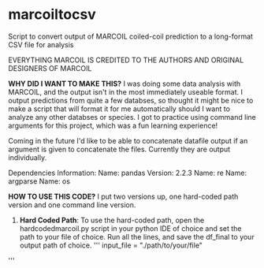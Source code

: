 # marcoiltocsv
Script to convert output of MARCOIL coiled-coil prediction to a long-format CSV file for analysis

EVERYTHING MARCOIL IS CREDITED TO THE AUTHORS AND ORIGINAL DESIGNERS OF MARCOIL

**WHY DID I WANT TO MAKE THIS?**
I was doing some data analysis with MARCOIL, and the output isn't in the most immediately useable format. I output predictions from quite a few databses, 
so thought it might be nice to make a script that will format it for me automatically should I want to analyze any other databses or species. I got to practice 
using command line arguments for this project, which was a fun learning experience!

Coming in the future I'd like to be able to concatenate datafile output if an argument is given to concatenate the files. Currently they are output individually.


Dependencies Information: 
Name: pandas Version: 2.2.3
Name: re
Name: argparse
Name: os


**HOW TO USE THIS CODE?**
I put two versions up, one hard-coded path version and one command line version. 

1. **Hard Coded Path**:
To use the hard-coded path, open the hardcodedmarcoil.py script in your python IDE of choice and set the path to your file of choice. Run all the lines, and save the df_final to your output path of choice. 
'''
input_file = "./path/to/your/file"

'''
